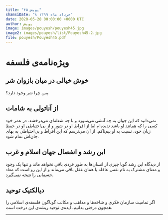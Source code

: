 ```yaml
---
title: "پویش ۴۵"
shamsiDate: "۸ خرداد ماه ۱۳۹۹"
date: 2020-05-28 00:00:00 +0000 UTC
author: پویش
image: images/pouyesh/pouyesh45.jpg
image2: images/pouyesh/list/Pouyesh45-2.jpg
file: pouyesh/Pouyesh45.pdf
---
```


ویژه‌نامه‌ی فلسفه
===============

 خوش خیالی در میان بازوان شر
-------
پس چرا شر وجود دارد؟

از آناتولی به شامات
---
نمی‌دانید که این جوان به چه آتشی می‌سوزد و با چه شعله‌ای می‌درخشد. در عمر خود کسی را که همانند او باشد ندیده‌ام اما از افراط او در شور و از بی‌احتیاطی او در حفظ زبان خود، نسبت به او بیم‌ناکم. از آن می‌ترسم که این افراط و بی‌احتیاطی به بهای جان‌اش تمام شود.
 
ابن رشد و انفصال جهان اسلام و غرب
---
از دیدگاه ابن رشد گویا چیزی از انسان‌ها به طور فردی باقی نخواهد ماند و تنها یک وجود و معنای مشترک به نام نفس عاقله یا همان عقل باقی می‌ماند و از این رو است که معاد جسمانی را نتیجه نمی‌گیرد.

دیالکتیک توحید
---
اگر تمامیت سازمان فکری و شاخه‌ها و مذاهب و مکاتب گوناگون فلسفه‌ی اسلامی را همچون درختی بدانیم، ایده‌ی توحید ریشه‌ی این درخت است.

----
